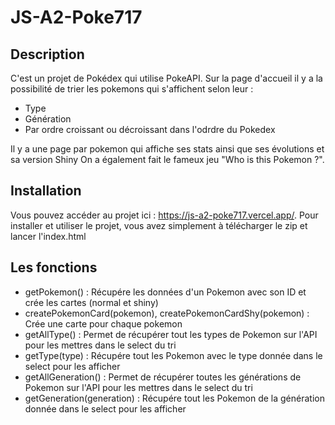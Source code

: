 # JS-A2-Poke717

## Description 

C'est un projet de Pokédex qui utilise PokeAPI. 
Sur la page d'accueil il y a la possibilité de trier les pokemons qui s'affichent selon leur :
- Type
- Génération
- Par ordre croissant ou décroissant dans l'odrdre du Pokedex

Il y a une page par pokemon qui affiche ses stats ainsi que ses évolutions et sa version Shiny
On a également fait le fameux jeu "Who is this Pokemon ?".

## Installation
Vous pouvez accéder au projet ici : https://js-a2-poke717.vercel.app/.
Pour installer et utiliser le projet, vous avez simplement à télécharger le zip et lancer l'index.html

## Les fonctions

- getPokemon() : Récupére les données d'un Pokemon avec son ID et crée les cartes (normal et shiny)
- createPokemonCard(pokemon), createPokemonCardShy(pokemon) : Crée une carte pour chaque pokemon
- getAllType() : Permet de récupérer tout les types de Pokemon sur l'API pour les mettres dans le select du tri
- getType(type) : Récupére tout les Pokemon avec le type donnée dans le select pour les afficher
- getAllGeneration() : Permet de récupérer toutes les générations de Pokemon sur l'API pour les mettres dans le select du tri
- getGeneration(generation) : Récupére tout les Pokemon de la génération donnée dans le select pour les afficher